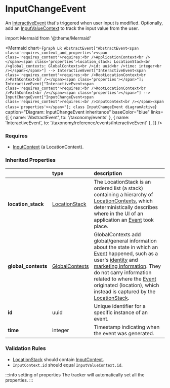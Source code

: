 # InputChangeEvent

An [InteractiveEvent](/taxonomy/reference/events/InteractiveEvent.md) that's triggered when user input is modified. Optionally, add an [InputValueContext](/taxonomy/reference/global-contexts/InputValueContext.md) to track the input value from the user.

import Mermaid from '@theme/Mermaid'

<Mermaid chart={`
    graph LR
      AbstractEvent["AbstractEvent<span class='requires_context_and_properties'><span class='requires_context'>requires:<br />ApplicationContext<br /></span><span class='properties'>location_stack: LocationStack<br />global_contexts: GlobalContexts<br />id: uuid<br />time: integer<br /></span></span>"] --> InteractiveEvent["InteractiveEvent<span class='requires_context'>requires:<br />RootLocationContext<br />PathContext<br /></span><span class='properties'></span>"];
      InteractiveEvent["InteractiveEvent<span class='requires_context'>requires:<br />RootLocationContext<br />PathContext<br /></span><span class='properties'></span>"] -->       InputChangeEvent["InputChangeEvent<span class='requires_context'>requires:<br />InputContext<br /></span><span class='properties'></span>"];
    class InputChangeEvent diagramActive
  `}
  caption="Diagram: InputChangeEvent inheritance"
  baseColor="blue"
  links={[
{ name: 'AbstractEvent', to: '/taxonomy/events' }, { name: 'InteractiveEvent', to: '/taxonomy/reference/events/InteractiveEvent' },   ]}
/>

### Requires

* [InputContext](../location-contexts/InputContext.md) (a LocationContext).

### Inherited Properties

|                      | type                                                       | description                                                                                                                                                                                                                                                                                                                                                                                                                                                                                                                           |
|:---------------------|:-----------------------------------------------------------|:--------------------------------------------------------------------------------------------------------------------------------------------------------------------------------------------------------------------------------------------------------------------------------------------------------------------------------------------------------------------------------------------------------------------------------------------------------------------------------------------------------------------------------------|
| **location\_stack**  | [LocationStack](/taxonomy/reference/types/LocationStack)   | The LocationStack is an ordered list (a stack) containing a hierarchy of [LocationContexts](/taxonomy/reference/location-contexts/overview.md), which deterministically describes where in the UI of an application an [Event](/taxonomy/reference/events/overview.md) took place.                                                                                                                                                                                                                                                    |
| **global\_contexts** | [GlobalContexts](/taxonomy/reference/types/GlobalContexts) | GlobalContexts add global/general information about the state in which an [Event](/taxonomy/reference/events/overview.md) happened, such as a user's [identity](/taxonomy/reference/global-contexts/IdentityContext.md) and [marketing information](/taxonomy/reference/global-contexts/MarketingContext.md). They do not carry information related to where the [Event](/taxonomy/reference/events/overview.md) originated (location), which instead is captured by the [LocationStack](/taxonomy/reference/types/LocationStack.md). |
| **id**               | uuid                                                       | Unique identifier for a specific instance of an event.                                                                                                                                                                                                                                                                                                                                                                                                                                                                                |
| **time**             | integer                                                    | Timestamp indicating when the event was generated.                                                                                                                                                                                                                                                                                                                                                                                                                                                                                    |

### Validation Rules
* [LocationStack](/taxonomy/reference/types/LocationStack) should contain [InputContext](/taxonomy/reference/location-contexts/InputContext.md).
* `InputContext.id` should equal `InputValueContext.id`.

:::info setting of properties
The tracker will automatically set all the properties.
:::
